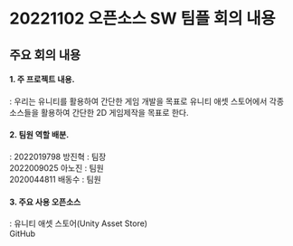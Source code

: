# 20221102 오픈소스 SW 팀플 회의 내용

## 주요 회의 내용
#### 1. 주 프로젝트 내용.    
: 우리는 유니티를 활용하여 간단한 게임 개발을 목표로 유니티 애셋 스토어에서 각종   
  소스들을 활용하여 간단한 2D 게임제작을 목표로 한다.    
  
#### 2. 팀원 역할 배분. 
: 2022019798 방진혁 : 팀장  
  2022009025 아노진 : 팀원   
  2020044811 배동수 : 팀원   
  
#### 3. 주요 사용 오픈소스   
: 유니티 애셋 스토어(Unity Asset Store)   
  GitHub  
  
  
  
  
  
  
